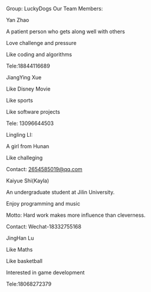 Group: LuckyDogs
Our Team Members:

Yan Zhao

A patient person who gets along well with others

Love challenge and pressure

Like coding and algorithms

Tele:18844116689





JiangYing Xue

Like Disney Movie

Like sports

Like software projects

Tele: 13096644503





Lingling LI:

A girl from Hunan

Like challeging

Contact: 2654585019@qq.com





Kaiyue Shi(Kayla) 

An undergraduate student at Jilin University. 

Enjoy programming and music

Motto: Hard work makes more influence than cleverness.

Contact: Wechat-18332755168





JingHan Lu

Like Maths

Like basketball

Interested in game development

Tele:18068272379


